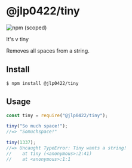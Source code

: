 # @jlp0422/tiny

![npm (scoped)](https://img.shields.io/npm/v/@jlp0422/tiny.svg)

It's v tiny

Removes all spaces from a string.

## Install

```
$ npm install @jlp0422/tiny
```

## Usage

```js
const tiny = require("@jlp0422/tiny");

tiny("So much space!");
//=> "Somuchspace!"

tiny(1337);
//=> Uncaught TypeError: Tiny wants a string!
//    at tiny (<anonymous>:2:41)
//    at <anonymous>:1:1
